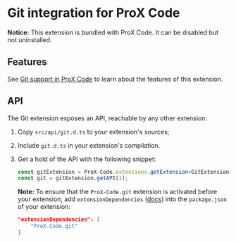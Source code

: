 # Git integration for ProX Code

**Notice:** This extension is bundled with ProX Code. It can be disabled but not uninstalled.

## Features

See [Git support in ProX Code](https://code.visualstudio.com/docs/editor/versioncontrol#_git-support) to learn about the features of this extension.

## API

The Git extension exposes an API, reachable by any other extension.

1. Copy `src/api/git.d.ts` to your extension's sources;
2. Include `git.d.ts` in your extension's compilation.
3. Get a hold of the API with the following snippet:

	```ts
	const gitExtension = ProX-Code.extensions.getExtension<GitExtension>('ProX-Code.git').exports;
	const git = gitExtension.getAPI(1);
	```
	**Note:** To ensure that the `ProX-Code.git` extension is activated before your extension, add `extensionDependencies` ([docs](https://code.visualstudio.com/api/references/extension-manifest)) into the `package.json` of your extension:
	```json
	"extensionDependencies": [
		"ProX-Code.git"
	]
	```
